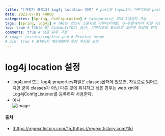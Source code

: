 ```yaml
---
title: "[개발자 블로그] Log4j location 설정" # post의 layout이 기본적으로 post로 설정되어있어서 Front Matter에 따로 layout변수를 만들어 주지 않아도 됨
date: 2021-07-01 +0800
categories: [Spring, Configuration] # categories는 최대 2개까지 가능
tags: [spring, log4j] # TAG는 반드시 소문자로 이루어져야함, 0~무한개까지 지정 가능
toc: true # Table Of Content(TOC) 옵션, 기본적으로 포스트의 오른쪽 패널에 위치
comments: true # 댓글 유무 지정
# image: /assets/img/test.png # Preview image
# pin: true # 홈페이지 메인화면에 특정 게시물 고정
---
```


# log4j location 설정

- log4j.xml 또는 log4j.properties파일은 classes폴더에 있으면, 자동으로 읽어오지만 굳이 classes가 아닌 다른 곳에 위치하고 싶은 경우는 web.xml에 Log4jConfigListener를 등록하여 사용한다.
- 예시<br>
![image](https://user-images.githubusercontent.com/44339530/98518684-0d25bf00-22b3-11eb-9927-4eb010323a2b.png)<br>

#### 출처
- [https://regexr.tistory.com/15](https://regexr.tistory.com/15)


